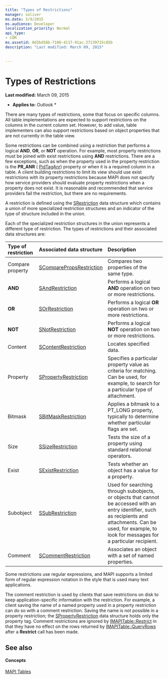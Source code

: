 ```yaml
---
title: "Types of Restrictions"
manager: soliver
ms.date: 3/9/2015
ms.audience: Developer
localization_priority: Normal
api_type:
- COM
ms.assetid: 0d3bd58b-7100-4117-91ac-27139715c85b
description: "Last modified: March 09, 2015"
 
 
---
```


# Types of Restrictions

 **Last modified:** March 09, 2015 
  
 * **Applies to:** Outlook * 
  
There are many types of restrictions, some that focus on specific columns. All table implementations are expected to support restrictions on the columns in the current column set. However, to add value, table implementers can also support restrictions based on object properties that are not currently in the table view.
  
Some restrictions can be combined using a restriction that performs a logical **AND**, **OR**, or **NOT** operation. For example, most property restrictions must be joined with exist restrictions using **AND** restrictions. There are a few exceptions, such as when the property used in the property restriction is the **PR_ANR** ( [PidTagAnr](pidtaganr-canonical-property.md)) property or when it is a required column in a table. A client building restrictions to limit its view should use exist restrictions with its property restrictions because MAPI does not specify how service providers should evaluate property restrictions when a property does not exist. It is reasonable and recommended that service providers fail the restriction, but there are no requirements. 
  
A restriction is defined using the [SRestriction](srestriction.md) data structure which contains a union of more specialized restriction structures and an indicator of the type of structure included in the union. 
  
Each of the specialized restriction structures in the union represents a different type of restriction. The types of restrictions and their associated data structures are:
  
|**Type of restriction**|**Associated data structure**|**Description**|
|:-----|:-----|:-----|
|Compare property  <br/> |[SComparePropsRestriction](scomparepropsrestriction.md) <br/> |Compares two properties of the same type.  <br/> |
|**AND** <br/> |[SAndRestriction](sandrestriction.md) <br/> |Performs a logical **AND** operation on two or more restrictions.  <br/> |
|**OR** <br/> |[SOrRestriction](sorrestriction.md) <br/> |Performs a logical **OR** operation on two or more restrictions.  <br/> |
|**NOT** <br/> |[SNotRestriction](snotrestriction.md) <br/> |Performs a logical **NOT** operation on two or more restrictions.  <br/> |
|Content  <br/> |[SContentRestriction](scontentrestriction.md) <br/> |Locates specified data.  <br/> |
|Property  <br/> |[SPropertyRestriction](spropertyrestriction.md) <br/> |Specifies a particular property value as criteria for matching. Can be used, for example, to search for a particular type of attachment.  <br/> |
|Bitmask  <br/> |[SBitMaskRestriction](sbitmaskrestriction.md) <br/> |Applies a bitmask to a PT_LONG property, typically to determine whether particular flags are set.  <br/> |
|Size  <br/> |[SSizeRestriction](ssizerestriction.md) <br/> |Tests the size of a property using standard relational operators.  <br/> |
|Exist  <br/> |[SExistRestriction](sexistrestriction.md) <br/> |Tests whether an object has a value for a property.  <br/> |
|Subobject  <br/> |[SSubRestriction](ssubrestriction.md) <br/> |Used for searching through subobjects, or objects that cannot be accessed with an entry identifier, such as recipients and attachments. Can be used, for example, to look for messages for a particular recipient.  <br/> |
|Comment  <br/> |[SCommentRestriction](scommentrestriction.md) <br/> |Associates an object with a set of named properties.  <br/> |
   
Some restrictions use regular expressions, and MAPI supports a limited form of regular expression notation in the style that is used many text applications.
  
The comment restriction is used by clients that save restrictions on disk to keep application-specific information with the restriction. For example, a client saving the name of a named property used in a property restriction can do so with a comment restriction. Saving the name is not possible in a property restriction; the [SPropertyRestriction](spropertyrestriction.md) data structure holds only the property tag. Comment restrictions are ignored by [IMAPITable::Restrict](imapitable-restrict.md) in that they have no effect on the rows returned by [IMAPITable::QueryRows](imapitable-queryrows.md) after a **Restrict** call has been made. 
  
## See also

#### Concepts

[MAPI Tables](mapi-tables.md)

